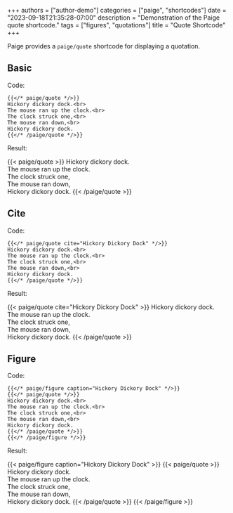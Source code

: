 +++
authors = ["author-demo"]
categories = ["paige", "shortcodes"]
date = "2023-09-18T21:35:28-07:00"
description = "Demonstration of the Paige quote shortcode."
tags = ["figures", "quotations"]
title = "Quote Shortcode"
+++

Paige provides a `paige/quote` shortcode for displaying a quotation.

<!--more-->

## Basic

Code:

```go-html-template
{{</* paige/quote */>}}
Hickory dickory dock.<br>
The mouse ran up the clock.<br>
The clock struck one,<br>
The mouse ran down,<br>
Hickory dickory dock.
{{</* /paige/quote */>}}
```

Result:

{{< paige/quote >}}
Hickory dickory dock.<br>
The mouse ran up the clock.<br>
The clock struck one,<br>
The mouse ran down,<br>
Hickory dickory dock.
{{< /paige/quote >}}

## Cite

Code:

```go-html-template
{{</* paige/quote cite="Hickory Dickory Dock" */>}}
Hickory dickory dock.<br>
The mouse ran up the clock.<br>
The clock struck one,<br>
The mouse ran down,<br>
Hickory dickory dock.
{{</* /paige/quote */>}}
```

Result:

{{< paige/quote cite="Hickory Dickory Dock" >}}
Hickory dickory dock.<br>
The mouse ran up the clock.<br>
The clock struck one,<br>
The mouse ran down,<br>
Hickory dickory dock.
{{< /paige/quote >}}

## Figure

Code:

```go-html-template
{{</* paige/figure caption="Hickory Dickory Dock" */>}}
{{</* paige/quote */>}}
Hickory dickory dock.<br>
The mouse ran up the clock.<br>
The clock struck one,<br>
The mouse ran down,<br>
Hickory dickory dock.
{{</* /paige/quote */>}}
{{</* /paige/figure */>}}
```

Result:

{{< paige/figure caption="Hickory Dickory Dock" >}}
{{< paige/quote >}}
Hickory dickory dock.<br>
The mouse ran up the clock.<br>
The clock struck one,<br>
The mouse ran down,<br>
Hickory dickory dock.
{{< /paige/quote >}}
{{< /paige/figure >}}
